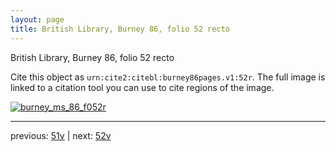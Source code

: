```yaml
---
layout: page
title: British Library, Burney 86, folio 52 recto
---
```


British Library, Burney 86, folio 52 recto

Cite this object as `urn:cite2:citebl:burney86pages.v1:52r`.  The full image is linked to a citation tool you can use to cite regions of the image.

[![burney_ms_86_f052r](http://www.homermultitext.org/iipsrv?IIIF=/project/homer/pyramidal/deepzoom/citebl/burney86imgs/v1/burney_ms_86_f052r.tif/full/800,/0/default.jpg)](http://www.homermultitext.org/ict2/?urn=urn:cite2:citebl:burney86imgs.v1:burney_ms_86_f052r) 

---

previous:  [51v](../51v/) | next: [52v](../52v/)